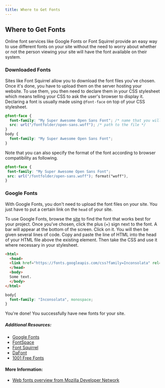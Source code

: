 ```yaml
---
title: Where to Get Fonts
---
```

## Where to Get Fonts

<!-- The article goes here, in GitHub-flavored Markdown. Feel free to add YouTube videos, images, and CodePen/JSBin embeds  -->

Online font services like Google Fonts or Font Squirrel provide an easy way to use different fonts on your site without the need to worry about whether or not the person viewing your site will have the font available on their system. 

### Downloaded Fonts
Sites like Font Squirrel allow you to download the font files you've chosen. Once it's done, you have to upload them on the server hosting your website. To use them, you then need to declare them in your CSS stylesheet which means telling your CSS to ask the user's browser to display it. Declaring a font is usually made using `@font-face` on top of your CSS stylesheet.
```css
@font-face {
  font-family: "My Super Awesome Open Sans Font"; /* name that you will use later to apply the font */
  src: url("/fontfolder/open-sans.woff"); /* path to the file */
}
body {
  font-family: "My Super Awesome Open Sans Font";
}
```
Note that you can also specify the format of the font according to browser compatibility as following.

```css
@font-face {
 font-family: "My Super Awesome Open Sans Font";
 src: url("/fontfolder/open-sans.woff"); format("woff"),
}
```

### Google Fonts
With Google Fonts, you don't need to upload the font files on your site. You just have to put a certain link on the `head` of your site.

To use Google Fonts, browse the [site](https://fonts.google.com/) to find the font that works best for your project. Once you've chosen, click the plus (+) sign next to the font. A bar will appear at the bottom of the screen. Click on it. You will then be given several lines of code. Copy and paste the line of HTML into the head of your HTML file above the existing <link> element. Then take the CSS and use it where necessary in your stylesheet. 

```html
<html>
  <head>
  <link href="https://fonts.googleapis.com/css?family=Inconsolata" rel="stylesheet">
  </head>
  <body>
  Some text.
  </body>
</html>
```
```css
body{
  font-family: "Inconsolata", monospace;
}
```
You're done! You successfully have new fonts for your site.

##### Additional Resources:
* [Google Fonts](http://fonts.google.com)
* [FontSpace](http://www.fontspace.com)
* [Font Squirrel](http://fontsquirrel.com)
* [DaFont](http://www.dafont.com)
* [1001 Free Fonts](http://www.1001freefonts.com)

#### More Information:
<!-- Please add any articles you think might be helpful to read before writing the article -->
* [Web fonts overview from Mozilla Developer Network](https://developer.mozilla.org/en-US/docs/Learn/CSS/Styling_text/Web_fonts)
